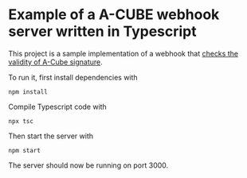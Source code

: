 # Example of a A-CUBE webhook server written in Typescript

This project is a sample implementation of a webhook that [checks the validity of A-Cube signature](https://docs.acubeapi.com/documentation/common/http-signature/#python).

To run it, first install dependencies with
```shell
npm install
```
Compile Typescript code with
```shell
npx tsc
```
Then start the server with
```shell
npm start
```
The server should now be running on port 3000.
